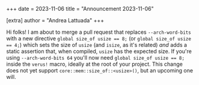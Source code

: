 +++
date = 2023-11-06
title = "Announcement 2023-11-06"

[extra]
author = "Andrea Lattuada"
+++

<p>Hi folks! I am about to merge a pull request that replaces <code>--arch-word-bits</code> with a new directive <code>global size_of usize == 8;</code> (or <code>global size_of usize == 4;</code>) which sets the size of <code>usize</code> (and <code>isize</code>, as it's related) <em>and</em> adds a static assertion that, when compiled, <code>usize</code> has the expected size. If you're using <code>--arch-word-bits 64</code> you'll now need  <code>global size_of usize == 8;</code> inside the <code>verus!</code> macro, ideally at the root of your project. This change does not yet support <code>core::mem::size_of::&lt;usize&gt;()</code>, but an upcoming one will.</p>
